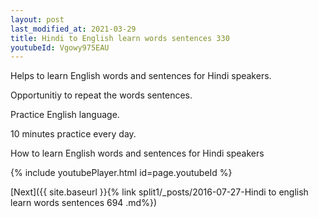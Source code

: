 ```yaml
---
layout: post
last_modified_at: 2021-03-29
title: Hindi to English learn words sentences 330 
youtubeId: Vgowy975EAU
---
```

 
 
Helps to learn English words and sentences for Hindi speakers.

Opportunitiy to repeat the words sentences. 

Practice English language. 
 
10 minutes practice every day. 
 
How to learn English words and sentences for Hindi speakers 
 
{% include youtubePlayer.html id=page.youtubeId %}
 
 
[Next]({{ site.baseurl }}{% link  split1/_posts/2016-07-27-Hindi to english learn words sentences 694 .md%})
 
